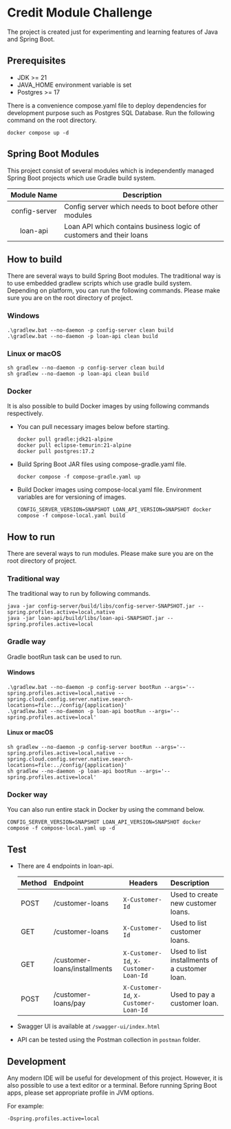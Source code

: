 # Credit Module Challenge

The project is created just for experimenting and learning features of Java and Spring Boot.

## Prerequisites
- JDK >= 21
- JAVA_HOME environment variable is set
- Postgres >= 17

There is a convenience compose.yaml file to deploy dependencies for development purpose such as Postgres SQL Database.
Run the following command on the root directory.
```
docker compose up -d
```

## Spring Boot Modules
This project consist of several modules which is independently managed Spring Boot projects which use Gradle build system.

| Module&nbsp;Name | Description                                                         |
|:----------------:|---------------------------------------------------------------------|
|  config-server   | Config server which needs to boot before other modules              |
|     loan-api     | Loan API which contains business logic of customers and their loans |

## How to build
There are several ways to build Spring Boot modules.
The traditional way is to use embedded gradlew
scripts which use gradle build system.
Depending on platform, you can run the following commands.
Please make sure you are on the root directory of project.

### Windows

```
.\gradlew.bat --no-daemon -p config-server clean build
.\gradlew.bat --no-daemon -p loan-api clean build
```

### Linux or macOS

```
sh gradlew --no-daemon -p config-server clean build
sh gradlew --no-daemon -p loan-api clean build
```

### Docker
It is also possible to build Docker images by using following commands respectively.

- You can pull necessary images below before starting.
  ```
  docker pull gradle:jdk21-alpine
  docker pull eclipse-temurin:21-alpine
  docker pull postgres:17.2
  ```

- Build Spring Boot JAR files using compose-gradle.yaml file.
  ```
  docker compose -f compose-gradle.yaml up
  ```

- Build Docker images using compose-local.yaml file.
  Environment variables are for versioning of images.
  ```
  CONFIG_SERVER_VERSION=SNAPSHOT LOAN_API_VERSION=SNAPSHOT docker compose -f compose-local.yaml build
  ```

## How to run
There are several ways to run modules. Please make sure you are on the root directory of project.

### Traditional way
The traditional way to run by following commands.
```
java -jar config-server/build/libs/config-server-SNAPSHOT.jar --spring.profiles.active=local,native
java -jar loan-api/build/libs/loan-api-SNAPSHOT.jar --spring.profiles.active=local
```

### Gradle way
Gradle bootRun task can be used to run.

#### Windows
```
.\gradlew.bat --no-daemon -p config-server bootRun --args='--spring.profiles.active=local,native --spring.cloud.config.server.native.search-locations=file:../config/{application}'
.\gradlew.bat --no-daemon -p loan-api bootRun --args='--spring.profiles.active=local'
```

#### Linux or macOS
```
sh gradlew --no-daemon -p config-server bootRun --args='--spring.profiles.active=local,native --spring.cloud.config.server.native.search-locations=file:../config/{application}'
sh gradlew --no-daemon -p loan-api bootRun --args='--spring.profiles.active=local'
```

### Docker way
You can also run entire stack in Docker by using the command below.
```
CONFIG_SERVER_VERSION=SNAPSHOT LOAN_API_VERSION=SNAPSHOT docker compose -f compose-local.yaml up -d
```

## Test

- There are 4 endpoints in loan-api.

  | Method | Endpoint                      | Headers                               | Description                                    |
  |:-------|:------------------------------|---------------------------------------|:-----------------------------------------------|
  | POST   | /customer-loans               | `X-Customer-Id`                       | Used to create new customer loans.             |
  | GET    | /customer-loans               | `X-Customer-Id`                       | Used to list customer loans.                   |
  | GET    | /customer-loans/installments  | `X-Customer-Id`, `X-Customer-Loan-Id` | Used to list installments of a customer loan.  |
  | POST   | /customer-loans/pay           | `X-Customer-Id`, `X-Customer-Loan-Id` | Used to pay a customer loan.                   |

- Swagger UI is available at `/swagger-ui/index.html`
- API can be tested using the Postman collection in `postman` folder.

## Development
Any modern IDE will be useful for development of this project.
However, it is also possible to use a text editor or a terminal. Before running Spring Boot apps, please set appropriate profile in JVM options.

For example:
```
-Dspring.profiles.active=local
```

